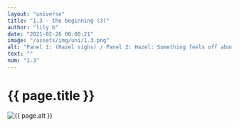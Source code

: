 ```yaml
--- 
layout: "universe" 
title: "1.3 - the beginning (3)" 
author: "lily b" 
date: "2021-02-26 00:00:21" 
image: "/assets/img/uni/1.3.png" 
alt: "Panel 1: (Hazel sighs) / Panel 2: Hazel: Something feels off about being, you know, a boy. I'd rather, um, be a girl, or something. / Panel 3: Hazel: I can't believe I just admitted that... / Panel 4: Robyn: You know, I always wanted a big sister!" 
text: "" 
num: "1.3" 
--- 
```

 
<h1>{{ page.title }}</h1> 
<img src="{{ page.image }}" alt="{{ page.alt }}" title="{{ page.text }}"> 

